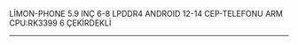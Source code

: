 LİMON-PHONE 5.9 INÇ 6-8 LPDDR4 ANDROID 12-14  CEP-TELEFONU
ARM CPU:RK3399 6 ÇEKİRDEKLİ
************************************************************

